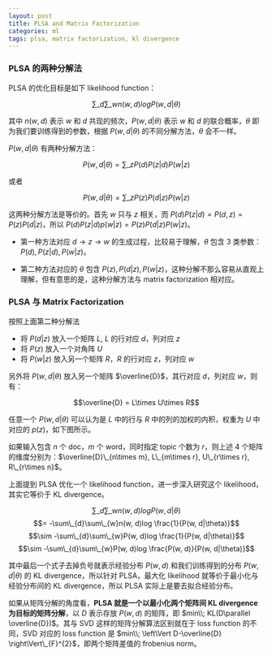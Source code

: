 ```yaml
---
layout: post
title: PLSA and Matrix Factorization
categories: ml
tags: plsa, matrix factorization, kl divergence
---
```


### PLSA 的两种分解法

PLSA 的优化目标是如下 likelihood function：

$$\sum\_{d}\sum\_{w}n(w, d)log P(w, d|\theta)$$

其中 $n(w, d)$ 表示 $w$ 和 $d$ 共现的频次，$P(w, d|\theta)$ 表示 $w$ 和 $d$ 的联合概率，$\theta$ 即为我们要训练得到的参数，根据 $P(w, d|\theta)$ 的不同分解方法，$\theta$ 会不一样。

$P(w, d|\theta)$ 有两种分解方法：

$$P(w, d|\theta)=\sum\_{z}P(d)P(z|d)P(w|z)$$

或者

$$P(w, d|\theta)=\sum\_{z}P(z)P(d|z)P(w|z)$$

这两种分解方法是等价的。首先 $w$ 只与 $z$ 相关，而 $P(d)P(z|d) = P(d,z) = P(z)P(d|z)$，所以 $P(d)P(z|d)p(w|z) = P(z)P(d|z)P(w|z)$。

* 第一种方法对应 $d \rightarrow z \rightarrow w$ 的生成过程，比较易于理解，$\theta$ 包含 3 类参数：$P(d), P(z|d), P(w|z)$。

  <object data="/resource/plsa/dzw.svg" type="image/svg+xml" class="blkcenter"></object>

* 第二种方法对应的 $\theta$ 包含 $P(z), P(d|z), P(w|z)$，这种分解不那么容易从直观上理解，但有意思的是，这种分解方法与 matrix factorization 相对应。

  <object data="/resource/plsa/zdw.svg" type="image/svg+xml" class="blkcenter"></object>

### PLSA 与 Matrix Factorization

按照上面第二种分解法

* 将 $P(d|z)$ 放入一个矩阵 $L$, $L$ 的行对应 $d$，列对应 $z$
* 将 $P(z)$ 放入一个对角阵 $U$
* 将 $P(w|z)$ 放入另一个矩阵 $R$，$R$ 的行对应 $z$，列对应 $w$

另外将 $P(w, d|\theta)$ 放入另一个矩阵 $\overline{D}$，其行对应 $d$，列对应 $w$，则有：

$$\overline{D} = L\times U\times R$$

任意一个 $P(w, d|\theta)$ 可以认为是 $L$ 中的行与 $R$ 中的列的加权的内积，权重为 $U$ 中对应的 $p(z)$，如下图所示。

<object data="/resource/plsa/plsa_mf.svg" type="image/svg+xml" class="blkcenter"></object>

如果输入包含 $n$ 个 doc，$m$ 个 word，同时指定 topic 个数为 $r$，则上述 4 个矩阵的维度分别为：$\overline{D}\_{n\times m}, L\_{m\times r}, U\_{r\times r}, R\_{r\times n}$。

上面提到 PLSA 优化一个 likelihood function，进一步深入研究这个 likelihood，其实它等价于 KL divergence。

$$\sum\_{d}\sum\_{w}n(w, d)log P(w, d|\theta)$$
$$= -\sum\_{d}\sum\_{w}n(w, d)log \frac{1}{P(w, d|\theta)}$$
$$\sim -\sum\_{d}\sum\_{w}P(w, d)log \frac{1}{P(w, d|\theta)}$$
$$\sim -\sum\_{d}\sum\_{w}P(w, d)log \frac{P(w, d)}{P(w, d|\theta)}$$

其中最后一个式子去掉负号就表示经验分布 $P(w, d)$ 和我们训练得到的分布 $P(w, d|\theta)$ 的 KL divergence，所以针对 PLSA，最大化 likelihood 就等价于最小化与经验分布间的 KL divergence，所以 PLSA 实际上是要去拟合经验分布。

如果从矩阵分解的角度看，**PLSA 就是一个以最小化两个矩阵间 KL divergence 为目标的矩阵分解**，以 $D$ 表示存放 $P(w, d)$ 的矩阵，即 $min\\; KL(D\parallel \overline{D})$。其与 SVD 这样的矩阵分解算法区别就在于 loss function 的不同，SVD 对应的 loss function 是 $min\\; \left\Vert D-\overline{D} \right\Vert\_{F}^{2}$，即两个矩阵差值的 frobenius norm。

<!--
根据第二种分解得到的 EM 迭代是这样的：

* E-step:

    $$P(z|w,d)=\frac{P(z)P(d|z)P(w|z)}{\sum\_{z}P(z)P(d|z)P(w|z)}$$

* M-step:

    $$P(z)=\frac{\sum\_{d}\sum\_{w}n(w,d)P(z|w,d)}{\sum\_{d}\sum\_{w}n(d,w)}$$
    $$P(w|z)=\frac{\sum\_{d}n(w,d)P(z|w,d)}{\sum\_{w}\sum\_{d}n(w,d)P(z|w,d)}$$
    $$P(d|z)=\frac{\sum\_{w}n(w,d)P(z|w,d)}{\sum\_{d}\sum\_{w}n(w,d)P(z|w,d)}$$
-->

